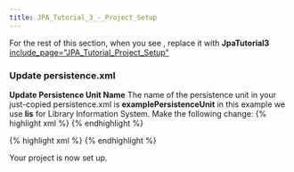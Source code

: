 ```yaml
---
title: JPA_Tutorial_3_-_Project_Setup
---
```

For the rest of this section, when you see **<project>**, replace it with **JpaTutorial3**
[include_page="JPA_Tutorial_Project_Setup"](include_page="JPA_Tutorial_Project_Setup")

### Update persistence.xml
**Update Persistence Unit Name**
The name of the persistence unit in your just-copied persistence.xml is **examplePersistenceUnit** in this example we use **lis** for Library Information System. Make the following change:
{% highlight xml %}
    <persistence-unit name="examplePersistenceUnit" 
                      transaction-type="RESOURCE_LOCAL">
{% endhighlight %}

{% highlight xml %}
    <persistence-unit name="lis" 
                      transaction-type="RESOURCE_LOCAL">
{% endhighlight %}

Your project is now set up.
